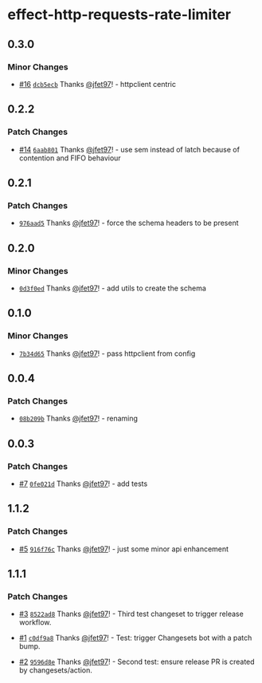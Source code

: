 # effect-http-requests-rate-limiter

## 0.3.0

### Minor Changes

- [#16](https://github.com/jfet97/effect-http-requests-rate-limiter/pull/16) [`dcb5ecb`](https://github.com/jfet97/effect-http-requests-rate-limiter/commit/dcb5ecb76bcbc58d7af5cc0c86759b1e6767fbb5) Thanks [@jfet97](https://github.com/jfet97)! - httpclient centric

## 0.2.2

### Patch Changes

- [#14](https://github.com/jfet97/effect-http-requests-rate-limiter/pull/14) [`6aab801`](https://github.com/jfet97/effect-http-requests-rate-limiter/commit/6aab801a1fa6b8c46e25328ad489b3d0ca9887e4) Thanks [@jfet97](https://github.com/jfet97)! - use sem instead of latch because of contention and FIFO behaviour

## 0.2.1

### Patch Changes

- [`976aad5`](https://github.com/jfet97/effect-http-requests-rate-limiter/commit/976aad52c695e2eafe49becb39dbdad5b7efb95b) Thanks [@jfet97](https://github.com/jfet97)! - force the schema headers to be present

## 0.2.0

### Minor Changes

- [`0d3f0ed`](https://github.com/jfet97/effect-http-requests-rate-limiter/commit/0d3f0ed2ff861c999d2540cbb7e0b95874dd008f) Thanks [@jfet97](https://github.com/jfet97)! - add utils to create the schema

## 0.1.0

### Minor Changes

- [`7b34d65`](https://github.com/jfet97/effect-http-requests-rate-limiter/commit/7b34d656cd1339f47092a4982aeaaa29459714fb) Thanks [@jfet97](https://github.com/jfet97)! - pass httpclient from config

## 0.0.4

### Patch Changes

- [`08b209b`](https://github.com/jfet97/effect-http-requests-rate-limiter/commit/08b209b334e6c1567171b8cf4d2ce28f8f6fabe0) Thanks [@jfet97](https://github.com/jfet97)! - renaming

## 0.0.3

### Patch Changes

- [#7](https://github.com/jfet97/effect-http-requests-rate-limiter/pull/7) [`0fe021d`](https://github.com/jfet97/effect-http-requests-rate-limiter/commit/0fe021de0b48167def41321e29e72ea8156a9a62) Thanks [@jfet97](https://github.com/jfet97)! - add tests

## 1.1.2

### Patch Changes

- [#5](https://github.com/jfet97/effect-http-requests-rate-limiter/pull/5) [`916f76c`](https://github.com/jfet97/effect-http-requests-rate-limiter/commit/916f76c95f8292bdd34ebfe378ab0af111def613) Thanks [@jfet97](https://github.com/jfet97)! - just some minor api enhancement

## 1.1.1

### Patch Changes

- [#3](https://github.com/jfet97/effect-http-requests-rate-limiter/pull/3) [`8522ad8`](https://github.com/jfet97/effect-http-requests-rate-limiter/commit/8522ad884e6b8efbdc5609c0f41728d8de366d88) Thanks [@jfet97](https://github.com/jfet97)! - Third test changeset to trigger release workflow.

- [#1](https://github.com/jfet97/effect-http-requests-rate-limiter/pull/1) [`c0df9a8`](https://github.com/jfet97/effect-http-requests-rate-limiter/commit/c0df9a8d0d6873f49d5c9e64617f74c438f28ab1) Thanks [@jfet97](https://github.com/jfet97)! - Test: trigger Changesets bot with a patch bump.

- [#2](https://github.com/jfet97/effect-http-requests-rate-limiter/pull/2) [`9596d8e`](https://github.com/jfet97/effect-http-requests-rate-limiter/commit/9596d8ecd263389abb73a5a0072eecc91c0a5f0c) Thanks [@jfet97](https://github.com/jfet97)! - Second test: ensure release PR is created by changesets/action.
